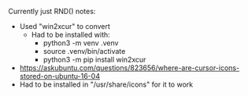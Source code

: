 Currently just RND() notes:
 * Used "win2xcur" to convert
   * Had to be installed with:
     * python3 -m venv .venv
     * source .venv/bin/activate
     * python3 -m pip install win2xcur
 * https://askubuntu.com/questions/823656/where-are-cursor-icons-stored-on-ubuntu-16-04
 * Had to be installed in "/usr/share/icons" for it to work
